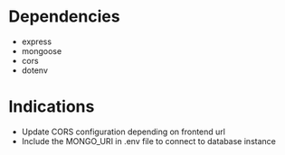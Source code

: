 # Dependencies 
* express
* mongoose
* cors
* dotenv

# Indications
* Update CORS configuration depending on frontend url
* Include the MONGO_URI in .env file to connect to database instance